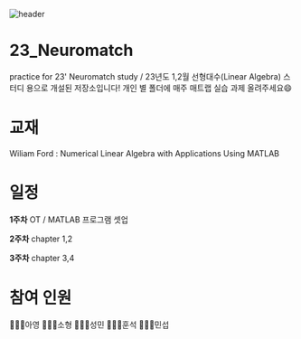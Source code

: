 ![header](https://capsule-render.vercel.app/api?type=slice&color=gradient&customColorList=3&height=300&section=header&text=Just%20Do%20It&fontSize=90&fontAlignY=40&fontColor=404040&animation=twinkling&rotate=20&desc=Neuromatch&descSize=25&descAlign=82&descAlignY=45)  

# 23_Neuromatch
practice for 23' Neuromatch study / 23년도 1,2월 선형대수(Linear Algebra) 스터디 용으로 개설된 저장소입니다! 개인 별 폴더에 매주 매트랩 실습 과제 올려주세요😄

# 교재
Wiliam Ford : Numerical Linear Algebra with Applications Using MATLAB

# 일정
**1주차** OT / MATLAB 프로그램 셋업

**2주차** chapter 1,2

**3주차** chapter 3,4

# 참여 인원 
🧑‍🤝‍🧑아영
🧑‍🤝‍🧑소형
🧑‍🤝‍🧑성민
🧑‍🤝‍🧑훈석
🧑‍🤝‍🧑민섭
